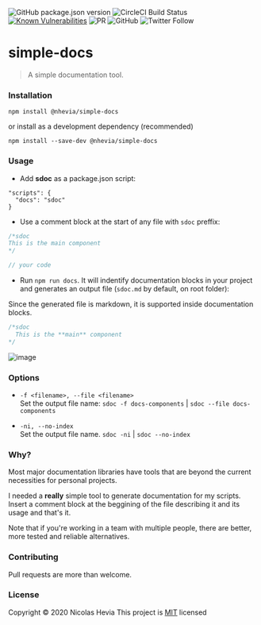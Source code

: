 ![GitHub package.json version](https://img.shields.io/github/package-json/v/nhevia/simple-docs?style=flat-square) ![CircleCI Build Status](https://circleci.com/gh/nhevia/simple-docs.svg?style=shield "CircleCI Build Status") [![Known Vulnerabilities](https://snyk.io/test/github/nhevia/simple-docs/badge.svg?targetFile=package.json)](https://snyk.io/test/github/nhevia/simple-docs?targetFile=package.json)
![PR](https://img.shields.io/badge/PRs-welcome-brightgreen.svg?style=flat-square) ![GitHub](https://img.shields.io/github/license/nhevia/simple-docs?style=flat-square) ![Twitter Follow](https://img.shields.io/twitter/follow/n_hevia?style=social)

# simple-docs

> A simple documentation tool.


### Installation

`npm install @nhevia/simple-docs`

or install as a development dependency (recommended)

`npm install --save-dev @nhevia/simple-docs`

### Usage

- Add **sdoc** as a package.json script:

```
"scripts": {
  "docs": "sdoc"
}
```

- Use a comment block at the start of any file with `sdoc` preffix:

```javascript
/*sdoc
This is the main component
*/

// your code
```

- Run `npm run docs`. It will indentify documentation blocks in your project and generates an output file (`sdoc.md` by default, on root folder):


Since the generated file is markdown, it is supported inside documentation blocks.

```javascript
/*sdoc
  This is the **main** component
*/
```

![image](https://user-images.githubusercontent.com/50466554/91442173-b727aa80-e871-11ea-9a97-b54b94d9d72a.png)

### Options

- `-f <filename>, --file <filename>`  
Set the output file name:
`sdoc -f docs-components` | `sdoc --file docs-components`
>
- `-ni, --no-index`  
Set the output file name.
`sdoc -ni` | `sdoc --no-index`


### Why?

Most major documentation libraries have tools that are beyond the current necessities for personal projects.

I needed a **really** simple tool to generate documentation for my scripts. Insert a comment block at the beggining of the file describing it and its usage and that's it.

Note that if you're working in a team with multiple people, there are better, more tested and reliable alternatives.

### Contributing

Pull requests are more than welcome. 


### License

Copyright © 2020 Nicolas Hevia
This project is [MIT](https://opensource.org/licenses/MIT) licensed
